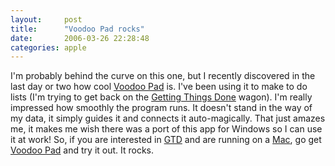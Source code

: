 ```yaml
---
layout:     post
title:      "Voodoo Pad rocks"
date:       2006-03-26 22:28:48
categories: apple
---
```

I'm probably behind the curve on this one, but I recently discovered in the last day or two how cool [Voodoo Pad](http://flyingmeat.com/voodoopad/) is. I've been using it to make to do lists (I'm trying to get back on the [Getting Things Done](http://www.davidco.com/) wagon). I'm really impressed how smoothly the program runs. It doesn't stand in the way of my data, it simply guides it and connects it auto-magically. That just amazes me, it makes me wish there was a port of this app for Windows so I can use it at work! So, if you are interested in [GTD](http://en.wikipedia.org/wiki/Gtd) and are running on a [Mac](http://apple.com), go get [Voodoo Pad](http://flyingmeat.com/voodoopad/) and try it out. It rocks. 
